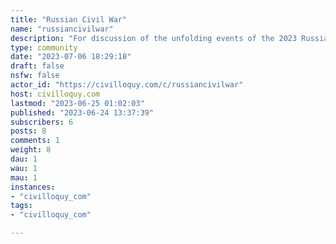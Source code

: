 ```yaml
---
title: "Russian Civil War" 
name: "russiancivilwar"
description: "For discussion of the unfolding events of the 2023 Russian Civil War between the Russian government and PMC Wagner Group.Discussion of how it affects the Russian invasion of Ukraine is acceptable as well.Unconfirmed speculation should clearly be stated as such."
type: community
date: "2023-07-06 18:29:18"
draft: false
nsfw: false
actor_id: "https://civilloquy.com/c/russiancivilwar"
host: civilloquy.com
lastmod: "2023-06-25 01:02:03"
published: "2023-06-24 13:37:39"
subscribers: 6
posts: 8
comments: 1
weight: 8
dau: 1
wau: 1
mau: 1
instances:
- "civilloquy_com"
tags: 
- "civilloquy_com"

---
```

